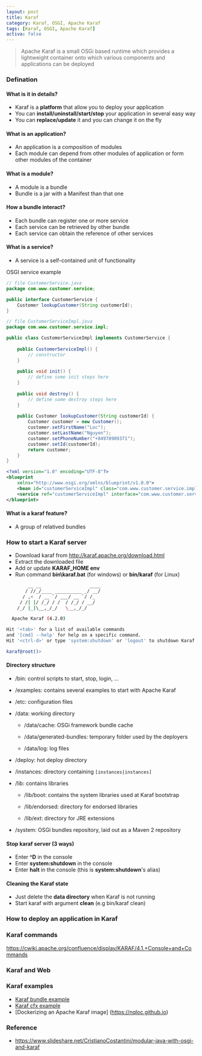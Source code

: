 ```yaml
---
layout: post
title: Karaf
category: Karaf, OSGI, Apache Karaf
tags: [Karaf, OSGI, Apache Karaf]
activa: false
---
```


> Apache Karaf is a small OSGi based runtime which provides a lightweight container onto which various components and applications can be deployed

### Defination

#### What is it in details?

* Karaf is a **platform** that allow you to deploy your application
* You can **install/uninstall/start/stop** your application in several easy way
* You can **replace/update** it and you can change it on the fly

#### What is an application?

* An application is a composition of modules
* Each module can depend from other modules of application or form other modules of the container

#### What is a module?

* A module is a bundle
* Bundle is a jar with a Manifest than that one

#### How a bundle interact?

* Each bundle can register one or more service
* Each service can be retrieved by other bundle
* Each service can obtain the reference of other services

#### What is a service?

* A service is a self-contained unit of functionality

OSGI service example

```java
// file CustomerService.java
package com.www.customer.service;

public interface CustomerService {
	Customer lookupCustomer(String customerId);
}

// file CustomerServiceImpl.java
package com.www.customer.service.impl;

public class CustomerServiceImpl implements CustomerService {
	
	public CustomerServiceImpl() {
		// constructor
	}
	
	public void init() {
		// define some init steps here
	}
	
	public void destroy() {
		// define some destroy steps here
	}
	
	public Customer lookupCustomer(String customerId) {
		Customer customer = new Customer();
		customer.setFirstName("Loc");
		customer.setLastName("Nguyen");
		customer.setPhoneNumber("+84978909371");
		customer.setId(customerId);
		return customer;
	}
}
```

```xml
<?xml version="1.0" encoding="UTF-8"?>
<blueprint
    xmlns="http://www.osgi.org/xmlns/blueprint/v1.0.0">
    <bean id="customerServiceImpl" class="com.www.customer.service.impl.CustomerServiceImpl" init-method="init" destroy-method="destroy"></bean>
    <service ref="customerServiceImpl" interface="com.www.customer.service.CustomerService"></service>
</blueprint>
```

#### What is a karaf feature?

* A group of relatived bundles

### How to start a Karaf server

* Download karaf from <http://karaf.apache.org/download.html>
* Extract the downloaded file
* Add or update **KARAF_HOME env**
* Run command **bin\karaf.bat** (for windows) or **bin/karaf** (for Linux)

```sh
        __ __                  ____
       / //_/____ __________ _/ __/
      / ,<  / __ `/ ___/ __ `/ /_
     / /| |/ /_/ / /  / /_/ / __/
    /_/ |_|\__,_/_/   \__,_/_/

  Apache Karaf (4.2.0)

Hit '<tab>' for a list of available commands
and '[cmd] --help' for help on a specific command.
Hit '<ctrl-d>' or type 'system:shutdown' or 'logout' to shutdown Karaf.

karaf@root()>
```

#### Directory structure

* /bin: control scripts to start, stop, login, …

* /examples: contains several examples to start with Apache Karaf

* /etc: configuration files

* /data: working directory

  * /data/cache: OSGi framework bundle cache

  * /data/generated-bundles: temporary folder used by the deployers

  * /data/log: log files

* /deploy: hot deploy directory

* /instances: directory containing `[instances|instances]`

* /lib: contains libraries

  * /lib/boot: contains the system libraries used at Karaf bootstrap

  * /lib/endorsed: directory for endorsed libraries

  * /lib/ext: directory for JRE extensions

* /system: OSGi bundles repository, laid out as a Maven 2 repository

#### Stop karaf server (3 ways)

* Enter **^D** in the console
* Enter **system:shutdown** in the console
* Enter **halt** in the console (this is **system:shutdown**'s alias)

#### Cleaning the Karaf state

* Just delete the **data directory** when Karaf is not running
* Start karaf with argument **clean** (e.g bin/karaf clean)

### How to deploy an application in Karaf

### Karaf commands

<https://cwiki.apache.org/confluence/display/KARAF/4.1.+Console+and+Commands>

### Karaf and Web

### Karaf examples

* [Karaf bundle example](https://nqloc.github.io)
* [Karaf cfx example](https://nqloc.github.io)
* [Dockerizing an Apache Karaf image] (https://nqloc.github.io)

### Reference

* <https://www.slideshare.net/CristianoCostantini/modular-java-with-osgi-and-karaf>
